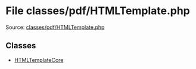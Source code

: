 File classes/pdf/HTMLTemplate.php
=========

Source: [classes/pdf/HTMLTemplate.php](https://github.com/PrestaShop/PrestaShop/blob/1.6.0.14/classes/pdf/HTMLTemplate.php)


Classes
-------

* [HTMLTemplateCore](class.HTMLTemplateCore.md)

